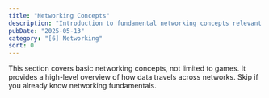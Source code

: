 ```yaml
---
title: "Networking Concepts"
description: "Introduction to fundamental networking concepts relevant to video games."
pubDate: "2025-05-13"
category: "[6] Networking"
sort: 0
---
```


This section covers basic networking concepts, not limited to games. It provides a high-level overview of how data travels across networks. Skip if you already know networking fundamentals.


